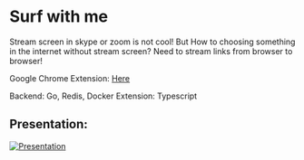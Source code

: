 # Surf with me
Stream screen in skype or zoom is not cool! But How to choosing something in the internet without stream screen?
Need to stream links from browser to browser!


Google Chrome Extension: [Here](https://github.com/siller174/meetingHelper-extension)

Backend: Go, Redis, Docker
Extension: Typescript



## Presentation:
[![Presentation](https://i.ibb.co/fYdQ25h/2020-06-23-11-16-39.png)](https://www.youtube.com/watch?v=ZC7q67UERxM)
